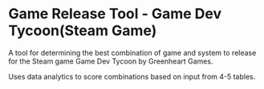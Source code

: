 # Game Release Tool - Game Dev Tycoon(Steam Game)
A tool for determining the best combination of game and system to release for the Steam game Game Dev Tycoon by Greenheart Games.

Uses data analytics to score combinations based on input from 4-5 tables.

